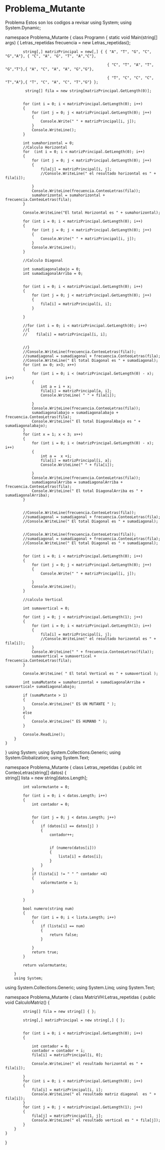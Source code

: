 # Problema_Mutante
Problema 
Estos son los codigos a revisar
using System;
using System.Dynamic;

namespace Problema_Mutante
{
    class Programn
    {
        static void Main(string[] args)
        {
            Letras_repetidas frecuencia = new Letras_repetidas();

           
            string[,] matrizPrincipal = new[,] { { "A", "T", "G", "C", "G","A"}, { "C", "A", "G", "T", "A","C"},

                                                  { "C", "T", "A", "T", "G","T"},{ "A", "C", "A", "A", "G","G"},

                                                  { "T", "C", "C", "C", "T","A"},{ "T", "C", "A", "C", "T","G"} };

             string[] fila = new string[matrizPrincipal.GetLength(0)];


            for (int i = 0; i < matrizPrincipal.GetLength(0); i++)
            {
                for (int j = 0; j < matrizPrincipal.GetLength(0); j++)
                {
                    Console.Write(" " + matrizPrincipal[i, j]);
                }
                Console.WriteLine();
            }

            int sumahorizontal = 0;
            //Calculo Horizontal
            for  (int i = 0; i < matrizPrincipal.GetLength(0); i++)
            {
                for (int j = 0; j < matrizPrincipal.GetLength(0); j++)
                {
                    fila[j] = matrizPrincipal[i, j];
                    //Console.WriteLine(" el resultado horizontal es " + fila[i]); 
                    
                }
                Console.WriteLine(frecuencia.ConteoLetras(fila));
                sumahorizontal = sumahorizontal + frecuencia.ConteoLetras(fila);
            }

            Console.WriteLine("El total Horizontal es " + sumahorizontal);

            for (int i = 0; i < matrizPrincipal.GetLength(0); i++)
            {
                for (int j = 0; j < matrizPrincipal.GetLength(0); j++)
                {
                    Console.Write(" " + matrizPrincipal[i, j]);
                }
                Console.WriteLine();
            }

            //Calculo Diagonal

            int sumadiagonalabajo = 0;
            int sumadiagonalArriba = 0;


            for (int i = 0; i < matrizPrincipal.GetLength(0); i++)
            {
                for (int j = 0; j < matrizPrincipal.GetLength(0); j++)
                {
                    fila[i] = matrizPrincipal[i, i];
                }

            }

            //for (int i = 0; i < matrizPrincipal.GetLength(0); i++)
            //{
            //    fila[i] = matrizPrincipal[i, i];
               

            //}
            //Console.WriteLine(frecuencia.ConteoLetras(fila));
            //sumadiagonal = sumadiagonal + frecuencia.ConteoLetras(fila);
            //Console.WriteLine(" El total Diagonal es " + sumadiagonal);
            for (int x= 0; x<3; x++)
            {
                for (int i = 0; i < (matrizPrincipal.GetLength(0) - x); i++)
                {
                    int a = i + x;
                    fila[i] = matrizPrincipal[a, i];
                    Console.WriteLine( " " + fila[i]);

                }
                Console.WriteLine(frecuencia.ConteoLetras(fila));
                sumadiagonalabajo = sumadiagonalabajo + frecuencia.ConteoLetras(fila);
                Console.WriteLine(" El total DiagonalAbajo es " + sumadiagonalabajo);
            }
            for (int x = 1; x < 3; x++)
            {
                for (int i = 0; i < (matrizPrincipal.GetLength(0) - x); i++)
                {
                    int a =  x +i;
                    fila[i] = matrizPrincipal[i, a];
                    Console.WriteLine(" " + fila[i]);

                }
                Console.WriteLine(frecuencia.ConteoLetras(fila));
                sumadiagonalArriba = sumadiagonalArriba + frecuencia.ConteoLetras(fila);
                Console.WriteLine(" El total DiagonalArriba es " + sumadiagonalArriba);
            }


            //Console.WriteLine(frecuencia.ConteoLetras(fila));
            //sumadiagonal = sumadiagonal + frecuencia.ConteoLetras(fila);
            //Console.WriteLine(" El total Diagonal es " + sumadiagonal);


            //Console.WriteLine(frecuencia.ConteoLetras(fila));
            //sumadiagonal = sumadiagonal + frecuencia.ConteoLetras(fila);
            //Console.WriteLine(" El total Diagonal es " + sumadiagonal);


            for (int i = 0; i < matrizPrincipal.GetLength(0); i++)
            {
                for (int j = 0; j < matrizPrincipal.GetLength(0); j++)
                {
                    Console.Write(" " + matrizPrincipal[i, j]);

                }
                Console.WriteLine();
            }

            //calculo Vertical

            int sumavertical = 0;

            for (int j = 0; j < matrizPrincipal.GetLength(1); j++)
            {
                for (int i = 0; i < matrizPrincipal.GetLength(1); i++)
                {
                    fila[i] = matrizPrincipal[i, j];
                    //Console.WriteLine(" el resultado horizontal es " + fila[i]);
                }
                Console.WriteLine(" " + frecuencia.ConteoLetras(fila));
                sumavertical = sumavertical + frecuencia.ConteoLetras(fila);
            }

            Console.WriteLine( " El total Vertical es " + sumavertical );

            int sumaMutante = sumahorizontal + sumadiagonalArriba + sumavertical+ sumadiagonalabajo;

            if (sumaMutante > 1)
            {
                Console.WriteLine(" ES UN MUTANTE " );
            }
            else
            {
                Console.WriteLine(" ES HUMANO " );
            }

            Console.ReadLine();
        }
    }
}
using System;
using System.Collections.Generic;
using System.Globalization;
using System.Text;

namespace Problema_Mutante
{
    class Letras_repetidas
    {
        public int  ConteoLetras(string[] datos)
        {            
            string[] lista = new string[datos.Length];
           
            int valormutante = 0;

            for (int i = 0; i < datos.Length; i++)
            {
                int contador = 0;


                for (int j = 0; j < datos.Length; j++)
                {
                    if (datos[i] == datos[j] )
                    {
                        contador++;


                        if (numero(datos[i]))
                        {
                            lista[i] = datos[i];
                        }
                    }
                }
                if (lista[i] != " " ^ contador <4)
                {
                    valormutante = 1;
                   
                }
                
            }
        
            bool numero(string num)
            {
                for (int i = 0; i < lista.Length; i++)
                {
                    if (lista[i] == num)
                    {
                        return false;
                    }

                }
                return true;
            }

            return valormutante;

        }
        using System;
using System.Collections.Generic;
using System.Linq;
using System.Text;

namespace Problema_Mutante
{
    class MatrizVH:Letras_repetidas
    {
        public void CalculoMatriz()
        {

            string[] fila = new string[] { };

            string[,] matrizPrincipal = new string[,] { };

            
            for (int i = 0; i < matrizPrincipal.GetLength(0); i++)
            {

                int contador = 0;
                contador = contador + i;
                fila[i] = matrizPrincipal[i, 0];

                Console.WriteLine(" el resultado horizontal es " + fila[i]);

            }
            for (int i = 0; i < matrizPrincipal.GetLength(0); i++)
            {
                fila[i] = matrizPrincipal[i, i];
                Console.WriteLine(" el resultado matriz diagonal  es " + fila[i]);
            }
            for (int j = 0; j < matrizPrincipal.GetLength(1); j++)
            {
                fila[j] = matrizPrincipal[1, j];
                Console.WriteLine(" el resultado vertical es " + fila[j]);
            }
        }
    }
}




